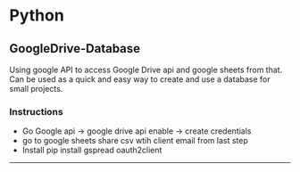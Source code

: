 # Python

## GoogleDrive-Database
Using google API to access Google Drive api and google sheets from that. Can be used as a quick and easy way to create and use a database for small projects.
### Instructions
+ Go Google api -> google drive api enable -> create credentials
+ go to google sheets share csv wtih client email from last step
+ Install pip install gspread oauth2client

---